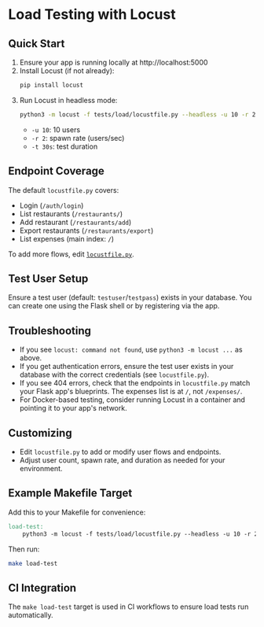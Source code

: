 # Load Testing with Locust

## Quick Start

1. Ensure your app is running locally at http://localhost:5000
2. Install Locust (if not already):
   ```bash
   pip install locust
   ```
3. Run Locust in headless mode:
   ```bash
   python3 -m locust -f tests/load/locustfile.py --headless -u 10 -r 2 -t 30s --host=http://localhost:5000
   ```
   - `-u 10`: 10 users
   - `-r 2`: spawn rate (users/sec)
   - `-t 30s`: test duration

## Endpoint Coverage

The default `locustfile.py` covers:

- Login (`/auth/login`)
- List restaurants (`/restaurants/`)
- Add restaurant (`/restaurants/add`)
- Export restaurants (`/restaurants/export`)
- List expenses (main index: `/`)

To add more flows, edit [`locustfile.py`](locustfile.py).

## Test User Setup

Ensure a test user (default: `testuser`/`testpass`) exists in your database. You can create one using the Flask shell or by registering via the app.

## Troubleshooting

- If you see `locust: command not found`, use `python3 -m locust ...` as above.
- If you get authentication errors, ensure the test user exists in your database with the correct credentials (see `locustfile.py`).
- If you see 404 errors, check that the endpoints in `locustfile.py` match your Flask app's blueprints. The expenses list is at `/`, not `/expenses/`.
- For Docker-based testing, consider running Locust in a container and pointing it to your app's network.

## Customizing

- Edit `locustfile.py` to add or modify user flows and endpoints.
- Adjust user count, spawn rate, and duration as needed for your environment.

## Example Makefile Target

Add this to your Makefile for convenience:

```makefile
load-test:
	python3 -m locust -f tests/load/locustfile.py --headless -u 10 -r 2 -t 30s --host=http://localhost:5000
```

Then run:

```bash
make load-test
```

## CI Integration

The `make load-test` target is used in CI workflows to ensure load tests run automatically.
